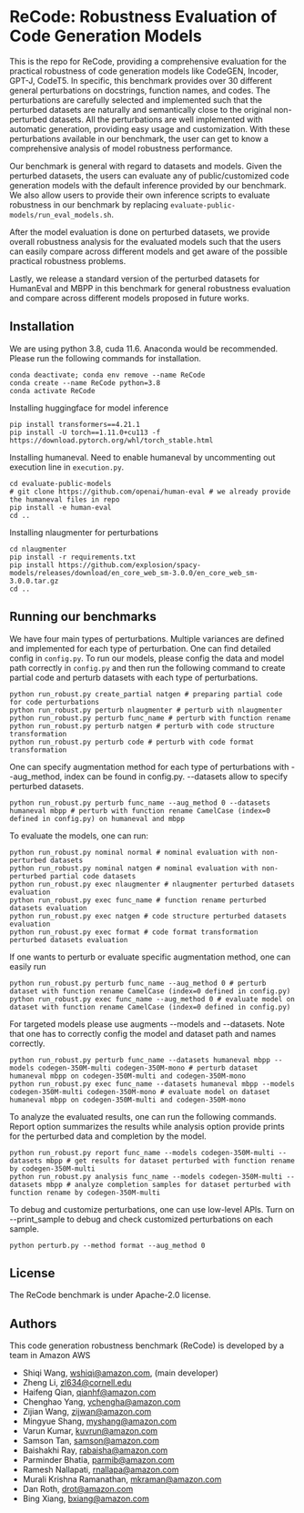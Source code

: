 # ReCode: Robustness Evaluation of Code Generation Models

This is the repo for ReCode, providing a comprehensive evaluation for the practical robustness of code generation models like CodeGEN, Incoder, GPT-J, CodeT5. In specific, this benchmark provides over 30 different general perturbations on docstrings, function names, and codes. The perturbations are carefully selected and implemented such that the perturbed datasets are naturally and semantically close to the original non-perturbed datasets. All the perturbations are well implemented with automatic generation, providing easy usage and customization. With these perturbations available in our benchmark, the user can get to know a comprehensive analysis of model robustness performance.

Our benchmark is general with regard to datasets and models. Given the perturbed datasets, the users can evaluate any of public/customized code generation models with the default inference provided by our benchmark. We also allow users to provide their own inference scripts to evaluate robustness in our benchmark by replacing `evaluate-public-models/run_eval_models.sh`.

After the model evaluation is done on perturbed datasets, we provide overall robustness analysis for the evaluated models such that the users can easily compare across different models and get aware of the possible practical robustness problems.

Lastly, we release a standard version of the perturbed datasets for HumanEval and MBPP in this benchmark for general robustness evaluation and compare across different models proposed in future works.

## Installation
We are using python 3.8, cuda 11.6. Anaconda would be recommended. Please run the following commands for installation.
```
conda deactivate; conda env remove --name ReCode
conda create --name ReCode python=3.8
conda activate ReCode
```

Installing huggingface for model inference
```
pip install transformers==4.21.1
pip install -U torch==1.11.0+cu113 -f https://download.pytorch.org/whl/torch_stable.html
```

Installing humaneval. Need to enable humaneval by uncommenting out execution line in `execution.py`.
```
cd evaluate-public-models
# git clone https://github.com/openai/human-eval # we already provide the humaneval files in repo
pip install -e human-eval
cd ..
```

Installing nlaugmenter for perturbations
```
cd nlaugmenter
pip install -r requirements.txt
pip install https://github.com/explosion/spacy-models/releases/download/en_core_web_sm-3.0.0/en_core_web_sm-3.0.0.tar.gz
cd ..
```

## Running our benchmarks
We have four main types of perturbations. Multiple variances are defined and implemented for each type of perturbation. One can find detailed config in `config.py`. To run our models, please config the data and model path correctly in `config.py` and then run the following command to create partial code and perturb datasets with each type of perturbations.
```
python run_robust.py create_partial natgen # preparing partial code for code perturbations
python run_robust.py perturb nlaugmenter # perturb with nlaugmenter
python run_robust.py perturb func_name # perturb with function rename
python run_robust.py perturb natgen # perturb with code structure transformation
python run_robust.py perturb code # perturb with code format transformation
```

One can specify augmentation method for each type of perturbations with --aug_method, index can be found in config.py. --datasets allow to specify perturbed datasets.
```
python run_robust.py perturb func_name --aug_method 0 --datasets humaneval mbpp # perturb with function rename CamelCase (index=0 defined in config.py) on humaneval and mbpp
``` 

To evaluate the models, one can run:
```
python run_robust.py nominal normal # nominal evaluation with non-perturbed datasets
python run_robust.py nominal natgen # nominal evaluation with non-perturbed partial code datasets
python run_robust.py exec nlaugmenter # nlaugmenter perturbed datasets evaluation
python run_robust.py exec func_name # function rename perturbed datasets evaluation
python run_robust.py exec natgen # code structure perturbed datasets evaluation
python run_robust.py exec format # code format transformation perturbed datasets evaluation
```

If one wants to perturb or evaluate specific augmentation method, one can easily run
```
python run_robust.py perturb func_name --aug_method 0 # perturb dataset with function rename CamelCase (index=0 defined in config.py) 
python run_robust.py exec func_name --aug_method 0 # evaluate model on dataset with function rename CamelCase (index=0 defined in config.py) 
```

For targeted models please use augments --models and --datasets. Note that one has to correctly config the model and dataset path and names correctly.
```
python run_robust.py perturb func_name --datasets humaneval mbpp --models codegen-350M-multi codegen-350M-mono # perturb dataset humaneval mbpp on codegen-350M-multi and codegen-350M-mono
python run_robust.py exec func_name --datasets humaneval mbpp --models codegen-350M-multi codegen-350M-mono # evaluate model on dataset humaneval mbpp on codegen-350M-multi and codegen-350M-mono
```

To analyze the evaluated results, one can run the following commands. Report option summarizes the results while analysis option provide prints for the perturbed data and completion by the model.
```
python run_robust.py report func_name --models codegen-350M-multi --datasets mbpp # get results for dataset perturbed with function rename by codegen-350M-multi
python run_robust.py analysis func_name --models codegen-350M-multi --datasets mbpp # analyze completion samples for dataset perturbed with function rename by codegen-350M-multi
```

To debug and customize perturbations, one can use low-level APIs. Turn on --print_sample to debug and check customized perturbations on each sample.
```
python perturb.py --method format --aug_method 0
```


## License
The ReCode benchmark is under Apache-2.0 license.


## Authors
This code generation robustness benchmark (ReCode) is developed by a team in Amazon AWS

- Shiqi Wang, wshiqi@amazon.com, (main developer)
- Zheng Li, zl634@cornell.edu
- Haifeng Qian, qianhf@amazon.com
- Chenghao Yang, ychengha@amazon.com
- Zijian Wang, zijwan@amazon.com
- Mingyue Shang, myshang@amazon.com
- Varun Kumar, kuvrun@amazon.com
- Samson Tan, samson@amazon.com
- Baishakhi Ray, rabaisha@amazon.com
- Parminder Bhatia, parmib@amazon.com
- Ramesh Nallapati, rnallapa@amazon.com
- Murali Krishna Ramanathan, mkraman@amazon.com
- Dan Roth, drot@amazon.com
- Bing Xiang, bxiang@amazon.com